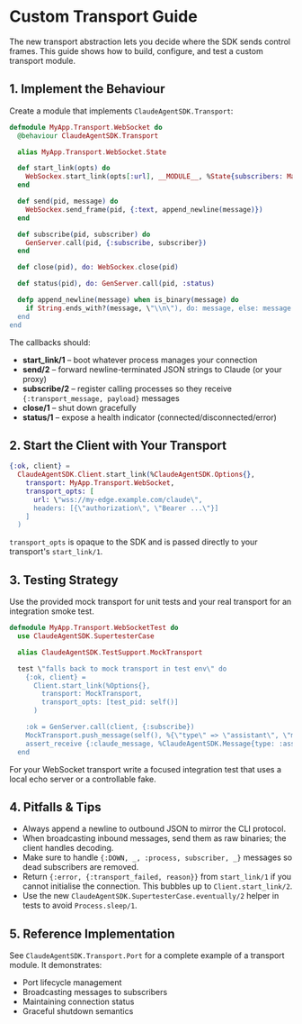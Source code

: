# Custom Transport Guide

The new transport abstraction lets you decide where the SDK sends control frames. This guide shows how to build, configure, and test a custom transport module.

## 1. Implement the Behaviour

Create a module that implements `ClaudeAgentSDK.Transport`:

```elixir
defmodule MyApp.Transport.WebSocket do
  @behaviour ClaudeAgentSDK.Transport

  alias MyApp.Transport.WebSocket.State

  def start_link(opts) do
    WebSockex.start_link(opts[:url], __MODULE__, %State{subscribers: MapSet.new(), opts: opts})
  end

  def send(pid, message) do
    WebSockex.send_frame(pid, {:text, append_newline(message)})
  end

  def subscribe(pid, subscriber) do
    GenServer.call(pid, {:subscribe, subscriber})
  end

  def close(pid), do: WebSockex.close(pid)

  def status(pid), do: GenServer.call(pid, :status)

  defp append_newline(message) when is_binary(message) do
    if String.ends_with?(message, \"\\n\"), do: message, else: message <> \"\\n\"
  end
end
```

The callbacks should:

- **start_link/1** – boot whatever process manages your connection
- **send/2** – forward newline-terminated JSON strings to Claude (or your proxy)
- **subscribe/2** – register calling processes so they receive `{:transport_message, payload}` messages
- **close/1** – shut down gracefully
- **status/1** – expose a health indicator (connected/disconnected/error)

## 2. Start the Client with Your Transport

```elixir
{:ok, client} =
  ClaudeAgentSDK.Client.start_link(%ClaudeAgentSDK.Options{},
    transport: MyApp.Transport.WebSocket,
    transport_opts: [
      url: \"wss://my-edge.example.com/claude\",
      headers: [{\"authorization\", \"Bearer ...\"}]
    ]
  )
```

`transport_opts` is opaque to the SDK and is passed directly to your transport's `start_link/1`.

## 3. Testing Strategy

Use the provided mock transport for unit tests and your real transport for an integration smoke test.

```elixir
defmodule MyApp.Transport.WebSocketTest do
  use ClaudeAgentSDK.SupertesterCase

  alias ClaudeAgentSDK.TestSupport.MockTransport

  test \"falls back to mock transport in test env\" do
    {:ok, client} =
      Client.start_link(%Options{},
        transport: MockTransport,
        transport_opts: [test_pid: self()]
      )

    :ok = GenServer.call(client, {:subscribe})
    MockTransport.push_message(self(), %{\"type\" => \"assistant\", \"message\" => %{\"content\" => \"hi\"}})
    assert_receive {:claude_message, %ClaudeAgentSDK.Message{type: :assistant}}
  end
```

For your WebSocket transport write a focused integration test that uses a local echo server or a controllable fake.

## 4. Pitfalls & Tips

- Always append a newline to outbound JSON to mirror the CLI protocol.
- When broadcasting inbound messages, send them as raw binaries; the client handles decoding.
- Make sure to handle `{:DOWN, _, :process, subscriber, _}` messages so dead subscribers are removed.
- Return `{:error, {:transport_failed, reason}}` from `start_link/1` if you cannot initialise the connection. This bubbles up to `Client.start_link/2`.
- Use the new `ClaudeAgentSDK.SupertesterCase.eventually/2` helper in tests to avoid `Process.sleep/1`.

## 5. Reference Implementation

See `ClaudeAgentSDK.Transport.Port` for a complete example of a transport module. It demonstrates:

- Port lifecycle management
- Broadcasting messages to subscribers
- Maintaining connection status
- Graceful shutdown semantics
